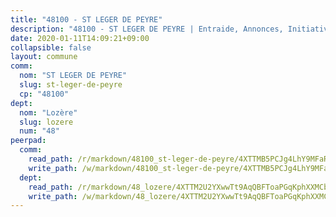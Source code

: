 ```yaml
---
title: "48100 - ST LEGER DE PEYRE"
description: "48100 - ST LEGER DE PEYRE | Entraide, Annonces, Initiatives"
date: 2020-01-11T14:09:21+09:00
collapsible: false
layout: commune
comm:
  nom: "ST LEGER DE PEYRE"
  slug: st-leger-de-peyre
  cp: "48100"
dept:
  nom: "Lozère"
  slug: lozere
  num: "48"
peerpad:
  comm:
    read_path: /r/markdown/48100_st-leger-de-peyre/4XTTMB5PCJg4LhY9MFaRnnkiNW9LHnHvh3gH3LoTjrBQJa7s3
    write_path: /w/markdown/48100_st-leger-de-peyre/4XTTMB5PCJg4LhY9MFaRnnkiNW9LHnHvh3gH3LoTjrBQJa7s3-K3TgUrRp4TGqeRW8gr88CrXommhWyvsr7gAQqBUiaL3Wd2qjRy76BdSctmcfyfkifebyskv15MpSqBwhawh1fX7CYshHywtVGsefM6BQk7BasZinquV5r2r5mZsVgFBUHFZdN1k1
  dept:
    read_path: /r/markdown/48_lozere/4XTTM2U2YXwwTt9AqQBFToaPGqKphXXMCbRQJd3ieCWApZKhp
    write_path: /w/markdown/48_lozere/4XTTM2U2YXwwTt9AqQBFToaPGqKphXXMCbRQJd3ieCWApZKhp-K3TgU8LFw2VbEvF8YT63nrQb5nBCHp3LkChLkTGaYr9v91U6euBJvc2gC6ZE26iQLtBcf6bgLU5YQs5jKcnyLY5qYAH3MFy4H4ZDybCAkb97J6HGTY7nKmFopGDHEk7j5murpeJa
---
```


